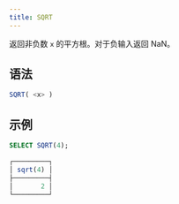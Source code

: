 ```yaml
---
title: SQRT
---
```


返回非负数 `x` 的平方根。对于负输入返回 NaN。

## 语法

```sql
SQRT( <x> )
```

## 示例

```sql
SELECT SQRT(4);

┌─────────┐
│ sqrt(4) │
├─────────┤
│       2 │
└─────────┘
```